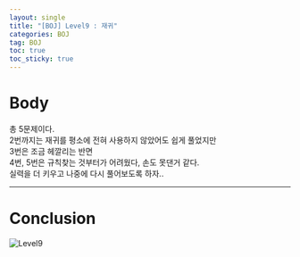 ```yaml
---
layout: single
title: "[BOJ] Level9 : 재귀"
categories: BOJ
tag: BOJ
toc: true
toc_sticky: true
---
```


# Body
총 5문제이다. <br>
2번까지는 재귀를 평소에 전혀 사용하지 않았어도 쉽게 풀었지만 <br>
3번은 조금 헤깔리는 반면 <br>
4번, 5번은 규칙찾는 것부터가 어려웠다, 손도 못댄거 같다. <br>
실력을 더 키우고 나중에 다시 풀어보도록 하자.. <br>

***

# Conclusion
![Level9](https://user-images.githubusercontent.com/97664446/168414176-8f087e82-ae9a-4410-8c35-301c7d9f3934.PNG)